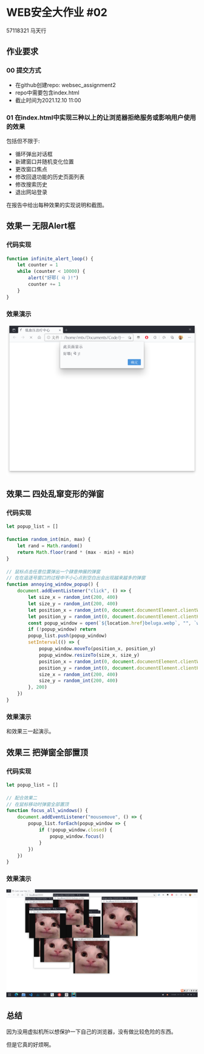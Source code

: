 # WEB安全大作业 #02

57118321 马天行

## 作业要求

### 00 提交方式

* 在github创建repo: websec_assignment2
* repo中需要包含index.html
* 截止时间为2021.12.10 11:00

### 01 在index.html中实现三种以上的让浏览器拒绝服务或影响用户使用的效果

包括但不限于:

* 循环弹出对话框
* 新建窗口并随机变化位置
* 更改窗口焦点
* 修改回退功能的历史页面列表
* 修改搜索历史
* 退出网站登录

在报告中给出每种效果的实现说明和截图。

## 效果一 无限Alert框

### 代码实现

```javascript
function infinite_alert_loop() {
    let counter = 1
    while (counter < 10000) {
        alert("好耶( ᐛ )!")
        counter += 1
    }
}
```

### 效果演示

![wohoo](README.assets/wohoo.png)

## 效果二 四处乱窜变形的弹窗

### 代码实现

```javascript
let popup_list = []

function random_int(min, max) {
    let rand = Math.random()
    return Math.floor(rand * (max - min) + min)
}

// 鼠标点击任意位置弹出一个肆意伸展的弹窗
// 在在追逐号窗口的过程中不小心点到空白出会出现越来越多的弹窗
function annoying_window_popup() {
    document.addEventListener("click", () => {
        let size_x = random_int(200, 400)
        let size_y = random_int(200, 400)
        let position_x = random_int(0, document.documentElement.clientWidth / 2)
        let position_y = random_int(0, document.documentElement.clientHeight / 2)
        const popup_window = open(`${location.href}beluga.webp`, "", `width=${size_x}, height=${size_y}`)
        if (!popup_window) return
        popup_list.push(popup_window)
        setInterval(() => {
            popup_window.moveTo(position_x, position_y)
            popup_window.resizeTo(size_x, size_y)
            position_x = random_int(0, document.documentElement.clientWidth / 2)
            position_y = random_int(0, document.documentElement.clientHeight / 2)
            size_x = random_int(200, 400)
            size_y = random_int(200, 400)
        }, 200)
    })
}
```

### 效果演示

和效果三一起演示。

## 效果三 把弹窗全部置顶

### 代码实现

```javascript
let popup_list = []

// 配合效果二
// 在鼠标移动时弹窗全部置顶
function focus_all_windows() {
    document.addEventListener("mousemove", () => {
        popup_list.forEach(popup_window => {
            if (!popup_window.closed) {
                popup_window.focus()
            }
        })
    })
}
```

### 效果演示

![beluga-flood](README.assets/beluga-flood.png)

## 总结

因为没用虚拟机所以想保护一下自己的浏览器，没有做比较危险的东西。

但是它真的好烦啊。

